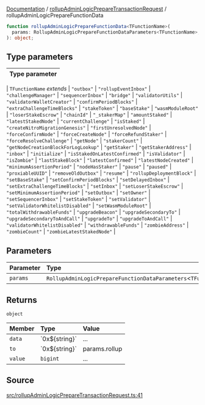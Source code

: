 [Documentation](../../README.md) / [rollupAdminLogicPrepareTransactionRequest](../README.md) / rollupAdminLogicPrepareFunctionData

```ts
function rollupAdminLogicPrepareFunctionData<TFunctionName>(
  params: RollupAdminLogicPrepareFunctionDataParameters<TFunctionName>,
): object;
```

## Type parameters

| Type parameter |
| :------------- |

| `TFunctionName` _extends_
\| `"outbox"`
\| `"rollupEventInbox"`
\| `"challengeManager"`
\| `"sequencerInbox"`
\| `"bridge"`
\| `"validatorUtils"`
\| `"validatorWalletCreator"`
\| `"confirmPeriodBlocks"`
\| `"extraChallengeTimeBlocks"`
\| `"stakeToken"`
\| `"baseStake"`
\| `"wasmModuleRoot"`
\| `"loserStakeEscrow"`
\| `"chainId"`
\| `"_stakerMap"`
\| `"amountStaked"`
\| `"latestStakedNode"`
\| `"currentChallenge"`
\| `"isStaked"`
\| `"createNitroMigrationGenesis"`
\| `"firstUnresolvedNode"`
\| `"forceConfirmNode"`
\| `"forceCreateNode"`
\| `"forceRefundStaker"`
\| `"forceResolveChallenge"`
\| `"getNode"`
\| `"stakerCount"`
\| `"getNodeCreationBlockForLogLookup"`
\| `"getStaker"`
\| `"getStakerAddress"`
\| `"inbox"`
\| `"initialize"`
\| `"isStakedOnLatestConfirmed"`
\| `"isValidator"`
\| `"isZombie"`
\| `"lastStakeBlock"`
\| `"latestConfirmed"`
\| `"latestNodeCreated"`
\| `"minimumAssertionPeriod"`
\| `"nodeHasStaker"`
\| `"pause"`
\| `"paused"`
\| `"proxiableUUID"`
\| `"removeOldOutbox"`
\| `"resume"`
\| `"rollupDeploymentBlock"`
\| `"setBaseStake"`
\| `"setConfirmPeriodBlocks"`
\| `"setDelayedInbox"`
\| `"setExtraChallengeTimeBlocks"`
\| `"setInbox"`
\| `"setLoserStakeEscrow"`
\| `"setMinimumAssertionPeriod"`
\| `"setOutbox"`
\| `"setOwner"`
\| `"setSequencerInbox"`
\| `"setStakeToken"`
\| `"setValidator"`
\| `"setValidatorWhitelistDisabled"`
\| `"setWasmModuleRoot"`
\| `"totalWithdrawableFunds"`
\| `"upgradeBeacon"`
\| `"upgradeSecondaryTo"`
\| `"upgradeSecondaryToAndCall"`
\| `"upgradeTo"`
\| `"upgradeToAndCall"`
\| `"validatorWhitelistDisabled"`
\| `"withdrawableFunds"`
\| `"zombieAddress"`
\| `"zombieCount"`
\| `"zombieLatestStakedNode"` |

## Parameters

| Parameter | Type                                                               |
| :-------- | :----------------------------------------------------------------- |
| `params`  | `RollupAdminLogicPrepareFunctionDataParameters`\<`TFunctionName`\> |

## Returns

`object`

| Member  | Type              | Value         |
| :------ | :---------------- | :------------ |
| `data`  | \`0x$\{string\}\` | ...           |
| `to`    | \`0x$\{string\}\` | params.rollup |
| `value` | `bigint`          | ...           |

## Source

[src/rollupAdminLogicPrepareTransactionRequest.ts:41](https://github.com/anegg0/arbitrum-orbit-sdk/blob/8d986d322aefb470a79fa3dc36918f72097df8c1/src/rollupAdminLogicPrepareTransactionRequest.ts#L41)

